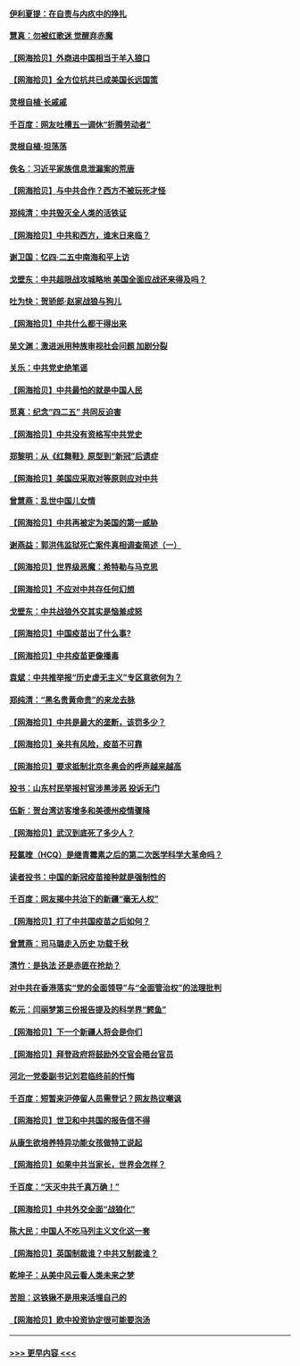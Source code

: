 #### [伊利夏提：在自责与内疚中的挣扎](../pages/nsc993/n12910493.md?t=04281702) 
#### [慧真：勿被红歌迷 觉醒弃赤魔](../pages/nsc993/n12910485.md?t=04281702) 
#### [【网海拾贝】外商进中国相当于羊入狼口](../pages/nsc993/n12908274.md?t=04281702) 
#### [【网海拾贝】全方位抗共已成美国长远国策](../pages/nsc993/n12906878.md?t=04281702) 
#### [灵根自植‧长戚戚](../pages/nsc993/n12905585.md?t=04281702) 
#### [千百度：网友吐槽五一调休“折腾劳动者”](../pages/nsc993/n12905934.md?t=04281702) 
#### [灵根自植‧坦荡荡](../pages/nsc993/n12905562.md?t=04281702) 
#### [佚名：习近平家族信息泄漏案的荒唐](../pages/nsc993/n12904705.md?t=04281702) 
#### [【网海拾贝】与中共合作？西方不被玩死才怪](../pages/nsc993/n12903873.md?t=04281702) 
#### [郑纯清：中共毁灭全人类的活铁证](../pages/nsc993/n12903785.md?t=04281702) 
#### [【网海拾贝】中共和西方，谁末日来临？](../pages/nsc993/n12903482.md?t=04281702) 
#### [谢卫国：忆四‧二五中南海和平上访](../pages/nsc993/n12902192.md?t=04281702) 
#### [戈壁东：中共超限战攻城略地 美国全面应战还来得及吗？](../pages/nsc993/n12902297.md?t=04281702) 
#### [吐为快：贺骄郎‧赵家战狼与狗儿](../pages/nsc993/n12902280.md?t=04281702) 
#### [【网海拾贝】中共什么都干得出来](../pages/nsc993/n12897500.md?t=04281702) 
#### [吴文渊：激进派用种族审视社会问题 加剧分裂](../pages/nsc993/n12893881.md?t=04281702) 
#### [关乐：中共党史绝笔谣](../pages/nsc993/n12897270.md?t=04281702) 
#### [【网海拾贝】中共最怕的就是中国人民](../pages/nsc993/n12894705.md?t=04281702) 
#### [觅真：纪念“四二五” 共同反迫害](../pages/nsc993/n12894553.md?t=04281702) 
#### [【网海拾贝】中共没有资格写中共党史](../pages/nsc993/n12892231.md?t=04281702) 
#### [郑黎明：从《红舞鞋》原型到“新冠”后遗症](../pages/nsc993/n12890469.md?t=04281702) 
#### [【网海拾贝】美国应采取对等原则应对中共](../pages/nsc993/n12889176.md?t=04281702) 
#### [曾慧燕：乱世中国儿女情](../pages/nsc993/n12887931.md?t=04281702) 
#### [【网海拾贝】中共再被定为美国的第一威胁](../pages/nsc993/n12887580.md?t=04281702) 
#### [谢燕益：郭洪伟监狱死亡案件真相调查简述（一）](../pages/nsc993/n12885648.md?t=04281702) 
#### [【网海拾贝】世界级恶魔：希特勒与马克思](../pages/nsc993/n12884062.md?t=04281702) 
#### [【网海拾贝】不应对中共存任何幻想](../pages/nsc993/n12881460.md?t=04281702) 
#### [戈壁东：中共战狼外交其实是恼羞成怒](../pages/nsc993/n12880392.md?t=04281702) 
#### [【网海拾贝】中国疫苗出了什么事?](../pages/nsc993/n12879124.md?t=04281702) 
#### [【网海拾贝】中共疫苗更像播毒](../pages/nsc993/n12876631.md?t=04281702) 
#### [袁斌：中共推举报“历史虚无主义”专区意欲何为？](../pages/nsc993/n12876530.md?t=04281702) 
#### [郑纯清：“黑名贵黄命贵”的来龙去脉](../pages/nsc993/n12875589.md?t=04281702) 
#### [【网海拾贝】中共是最大的垄断，该罚多少？](../pages/nsc993/n12874006.md?t=04281702) 
#### [【网海拾贝】亲共有风险，疫苗不可靠](../pages/nsc993/n12872224.md?t=04281702) 
#### [【网海拾贝】要求抵制北京冬奥会的呼声越来越高](../pages/nsc993/n12868962.md?t=04281702) 
#### [投书：山东村民举报村官涉黑涉恶 投诉无门](../pages/nsc993/n12869726.md?t=04281702) 
#### [伍新：贺台湾访客增多和美德州疫情骤降](../pages/nsc993/n12865651.md?t=04281702) 
#### [【网海拾贝】武汉到底死了多少人？](../pages/nsc993/n12863707.md?t=04281702) 
#### [羟氯喹（HCQ）是继青霉素之后的第二次医学科学大革命吗？](../pages/nsc993/n12638564.md?t=04281702) 
#### [读者投书：中国的新冠疫苗接种就是强制性的](../pages/nsc993/n12859932.md?t=04281702) 
#### [千百度：网友揭中共治下的新疆“毫无人权”](../pages/nsc993/n12858385.md?t=04281702) 
#### [【网海拾贝】打了中共国疫苗之后如何？](../pages/nsc993/n12857866.md?t=04281702) 
#### [曾慧燕：司马璐走入历史 功载千秋](../pages/nsc993/n12856996.md?t=04281702) 
#### [清竹：是执法 还是赤匪在抢劫？](../pages/nsc993/n12856952.md?t=04281702) 
#### [对中共在香港落实“党的全面领导”与“全面管治权”的法理批判](../pages/nsc993/n12856929.md?t=04281702) 
#### [乾元：闫丽梦第三份报告提及的科学界“鳄鱼”](../pages/nsc993/n12855985.md?t=04281702) 
#### [【网海拾贝】下一个新疆人将会是你们](../pages/nsc993/n12855864.md?t=04281702) 
#### [【网海拾贝】拜登政府将鼓励外交官会晤台官员](../pages/nsc993/n12853615.md?t=04281702) 
#### [河北一党委副书记刘君临终前的忏悔](../pages/nsc993/n12849420.md?t=04281702) 
#### [千百度：短暂来沪停留人员需登记？网友热议嘲讽](../pages/nsc993/n12853497.md?t=04281702) 
#### [【网海拾贝】世卫和中共国的报告信不得](../pages/nsc993/n12850902.md?t=04281702) 
#### [从康生欲培养特异功能女孩做特工说起](../pages/nsc993/n12849289.md?t=04281702) 
#### [【网海拾贝】如果中共当家长，世界会怎样？](../pages/nsc993/n12848436.md?t=04281702) 
#### [千百度：“天灭中共千真万确！”](../pages/nsc993/n12845659.md?t=04281702) 
#### [【网海拾贝】中共外交全面“战狼化”](../pages/nsc993/n12845607.md?t=04281702) 
#### [陈大民：中国人不吃马列主义文化这一套](../pages/nsc993/n12842496.md?t=04281702) 
#### [【网海拾贝】英国制裁谁？中共又制裁谁？](../pages/nsc993/n12840909.md?t=04281702) 
#### [乾坤子：从美中风云看人类未来之梦](../pages/nsc993/n12840590.md?t=04281702) 
#### [苦胆：这铁锹不是用来活埋自己的](../pages/nsc993/n12839512.md?t=04281702) 
#### [【网海拾贝】欧中投资协定很可能要泡汤](../pages/nsc993/n12835122.md?t=04281702) 

----
#### [ >>> 更早内容 <<< ](../indexes/nsc993-earlier.md)
